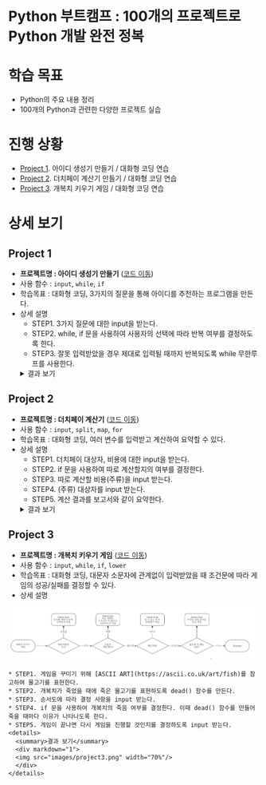 # **Python 부트캠프 : 100개의 프로젝트로 Python 개발 완전 정복**

# **학습 목표**
* Python의 주요 내용 정리
* 100개의 Python과 관련한 다양한 프로젝트 실습

# **진행 상황**
* [Project 1](#project-1). 아이디 생성기 만들기 / 대화형 코딩 연습
* [Project 2](#project-2). 더치페이 계산기 만들기 / 대화형 코딩 연습
* [Project 3](#project-3). 개복치 키우기 게임 / 대화형 코딩 연습  

# **상세 보기**
## **Project 1**
  * **프로젝트명 : 아이디 생성기 만들기** (<a href="codes/project1.py">코드 이동</a>)
  * 사용 함수 : `input`, `while`, `if`
  * 학습목표 : 대화형 코딩, 3가지의 질문을 통해 아이디를 추천하는 프로그램을 만든다.
  * 상세 설명
    * STEP1. 3가지 질문에 대한 input을 받는다.
    * STEP2. while, if 문을 사용하여 사용자의 선택에 따라 반복 여부를 결정하도록 한다.
    * STEP3. 잘못 입력받았을 경우 제대로 입력될 때까지 반복되도록 while 무한루프를 사용한다. 
    <details>
      <summary>결과 보기</summary>
      <div markdown="1">
      <img src="images/project1.png" width="70%"/>
      </div>
    </details>

## **Project 2**
  * **프로젝트명 : 더치페이 계산기** (<a href="codes/project2.py">코드 이동</a>)
  * 사용 함수 : `input`, `split`, `map`, `for`
  * 학습목표 : 대화형 코딩, 여러 변수를 입력받고 계산하여 요약할 수 있다.
  * 상세 설명
    * STEP1. 더치페이 대상자, 비용에 대한 input을 받는다.
    * STEP2. if 문을 사용하여 따로 계산할지의 여부를 결정한다.
    * STEP3. 따로 계산할 비용(주류)을 input 받는다.
    * STEP4. (주류) 대상자를 input 받는다.
    * STEP5. 계산 결과를 보고서와 같이 요약한다.
    <details>
      <summary>결과 보기</summary>
      <div markdown="1">
      <img src="images/project2.png" width="70%"/>
      </div>
    </details>

## **Project 3**
  * **프로젝트명 : 개복치 키우기 게임** (<a href="codes/project3.py">코드 이동</a>)
  * 사용 함수 : `input`, `while`, `if`, `lower`
  * 학습목표 : 대화형 코딩, 대문자 소문자에 관계없이 입력받았을 때 조건문에 따라 게임의 성공/실패를 결정할 수 있다.
  * 상세 설명
  <img src="images/project3-1.png"/>
  
    * STEP1. 게임을 꾸미기 위해 [ASCII ART](https://ascii.co.uk/art/fish)를 참고하여 물고기를 표현한다.
    * STEP2. 개복치가 죽었을 때에 죽은 물고기를 표현하도록 dead() 함수를 만든다.
    * STEP3. 순서도에 따라 결정 사항을 input 받는다.
    * STEP4. if 문을 사용하여 개복치의 죽음 여부를 결정한다. 이때 dead() 함수를 만들어 죽을 때마다 이유가 나타나도록 한다.
    * STEP5. 게임이 끝나면 다시 게임을 진행할 것인지를 결정하도록 input 받는다.
    <details>
      <summary>결과 보기</summary>
      <div markdown="1">
      <img src="images/project3.png" width="70%"/>
      </div>
    </details>